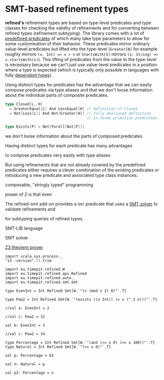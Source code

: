 # SMT-based refinement types

**refined's** refinement types are based on type-level predicates and
type classes for checking the validity of refinements and for converting
between refined types (refinement subtyping). The library comes with a
lot of [predefined predicates][provided-predicates] of which many take
type parameters to allow for some customisation of their behavior.
These predicates mirror ordinary value-level predicates but lifted into
the type-level (`Greater[N]` for example roughly mirrors `(x: Int) =>
x > n` or `StartsWith[S]` mirrors `(x: String) => x.startsWith(s)`).
This lifting of predicates from the value to the type-level is necessary
because we can't just use value-level predicates in a position where a
type is expected (which is typically only possible in languages with
fully [dependent types][dependent-type]).

Using distinct types for predicates has the advantage that we can
easily compose predicates via type aliases and that we don't loose
information about the individual parts of composite predicates.

```scala
type Closed[L, H]
  = GreaterEqual[L] And LessEqual[H] // definition of Closed
  = Not[Less[L]] And Not[Greater[H]] // fully dealiased definition
                                     // in terms primitive predicates

type Exists[P] = Not[Forall[Not[P]]]
```

we don't
loose information about the parts of composed predicates
 

Having distinct types for each predicate has many advantages
  
 to compose predicates
 very easily with type aliases

 But using refinements that are not already covered
by the predefined predicates either requires a clever combination of
the existing predicates or introducing a new predicate and associated
type class instances.


composable, "stringly typed" programming

power of 2
is that even

The refined-smt add-on provides a `Smt` predicate that uses a
[SMT solver][SMT] to validate refinements and
 
 
 for subtyping queries of
refined types.


SMT-LIB language


SMT solver

[Z3 theorem prover][Z3]




```tut
import scala.sys.process._
"z3 -version".!!.trim
```

```tut:silent
import eu.timepit.refined.W
import eu.timepit.refined.api.Refined
import eu.timepit.refined.auto._
import eu.timepit.refined.smt.Smt
```

```tut
type EvenInt = Int Refined Smt[W.`"(= (mod x 2) 0)"`.T]

type Pow2 = Int Refined Smt[W.`"(exists ((n Int)) (= x (^ 2 n)))"`.T]

//val a: EvenInt = 2

//val c: Pow2 = 32
```

```tut:fail
val b: EvenInt = 3

//val c: Pow2 = 34
```

```tut
type Percentage = Int Refined Smt[W.`"(and (>= x 0) (<= x 100))"`.T]
type Natural = Int Refined Smt[W.`"(>= x 0)"`.T]

val p: Percentage = 63

val n: Natural = p
```

```tut:fail
val p2: Percentage = n
```

[dependent-type]: https://en.wikipedia.org/wiki/Dependent_type
[provided-predicates]: https://github.com/fthomas/refined#provided-predicates
[SMT]: https://en.wikipedia.org/wiki/Satisfiability_modulo_theories
[SMT-LIB]: http://smtlib.cs.uiowa.edu/language.shtml
[Z3]: https://github.com/Z3Prover/z3
